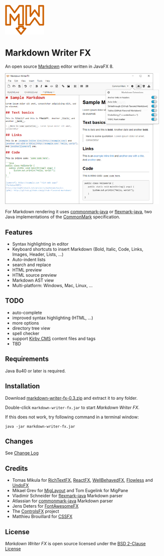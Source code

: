 ![Markdown Writer FX](images/markdownwriterfx.png)

Markdown Writer FX
==================

An open source [Markdown] editor written in JavaFX 8.

![Markdown Writer FX Screenshot](images/screenshot.png)

For Markdown rendering it uses [commonmark-java] or [flexmark-java],
two Java implementations of the [CommonMark] specification.

Features
--------

  * Syntax highlighting in editor
  * Keyboard shortcuts to insert Markdown (Bold, Italic, Code, Links, Images, Header, Lists, ...)
  * Auto-indent lists
  * search and replace
  * HTML preview
  * HTML source preview
  * Markdown AST view
  * Multi-platform: Windows, Mac, Linux, ...

TODO
----

  * auto-complete
  * improved syntax highlighting (HTML, ...)
  * more options
  * directory tree view
  * spell checker
  * support [Kirby CMS](http://getkirby.com/) content files and tags
  * TBD

Requirements
------------

Java 8u40 or later is required.

Installation
------------

Download
[markdown-writer-fx-0.3.zip](https://github.com/JFormDesigner/markdown-writer-fx/releases/download/0.3/markdown-writer-fx-0.3.zip)
and extract it to any folder.

Double-click `markdown-writer-fx.jar` to start *Markdown Writer FX*.

If this does not work, try following command in a terminal window:

```
java -jar markdown-writer-fx.jar
```

Changes
-------

See [Change Log](CHANGES.md)

Credits
-------

  * Tomas Mikula for [RichTextFX], [ReactFX], [WellBehavedFX], [Flowless] and [UndoFX]
  * Mikael Grev for [MigLayout] and Tom Eugelink for MigPane
  * Vladimir Schneider for [flexmark-java] Markdown parser
  * Atlassian for [commonmark-java] Markdown parser
  * Jens Deters for [FontAwesomeFX]
  * The [ControlsFX] project
  * Matthieu Brouillard for [CSSFX]

License
-------

*Markdown Writer FX* is open source licensed under the [BSD 2-Clause License](LICENSE)

   [Markdown]: http://daringfireball.net/projects/markdown/
   [CommonMark]: http://commonmark.org/
   [commonmark-java]: https://github.com/atlassian/commonmark-java
   [flexmark-java]: https://github.com/vsch/flexmark-java
   [Markdown Extra]: https://michelf.ca/projects/php-markdown/extra/
   [MultiMarkdown]: http://fletcherpenney.net/multimarkdown/
   [Github-flavoured-Markdown]: https://help.github.com/articles/github-flavored-markdown/
   [MigLayout]: https://github.com/mikaelgrev/miglayout
   [RichTextFX]: https://github.com/TomasMikula/RichTextFX
   [ReactFX]: https://github.com/TomasMikula/ReactFX
   [WellBehavedFX]: https://github.com/TomasMikula/WellBehavedFX
   [Flowless]: https://github.com/TomasMikula/Flowless
   [UndoFX]: https://github.com/TomasMikula/UndoFX
   [FontAwesomeFX]: https://bitbucket.org/Jerady/fontawesomefx
   [ControlsFX]: http://fxexperience.com/controlsfx/
   [CSSFX]: https://github.com/McFoggy/cssfx
